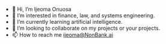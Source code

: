 - 👋 Hi, I’m Ijeoma Onuosa
- 👀 I’m interested in finance, law, and systems engineering.
- 🌱 I’m currently learning artificial intelligence.
- 💞️ I’m looking to collaborate on my projects or your projects.
- 📫 How to reach me ijeoma@NonBank.ai

<!---
OnuosaEngineering/OnuosaEngineering is a ✨ special ✨ repository because its `README.md` (this file) appears on your GitHub profile.
You can click the Preview link to take a look at your changes.
--->

